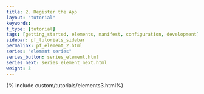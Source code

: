 ```yaml
---
title: 2. Register the App
layout: "tutorial"
keywords:
t_type: [tutorial]
tags: [getting_started, elements, manifest, configuration, development]
sidebar: pf_tutorials_sidebar
permalink: pf_element_2.html
series: "element series"
series_button: series_element.html
series_next: series_element_next.html
weight: 3
---
```

{% include custom/tutorials/elements3.html%}
